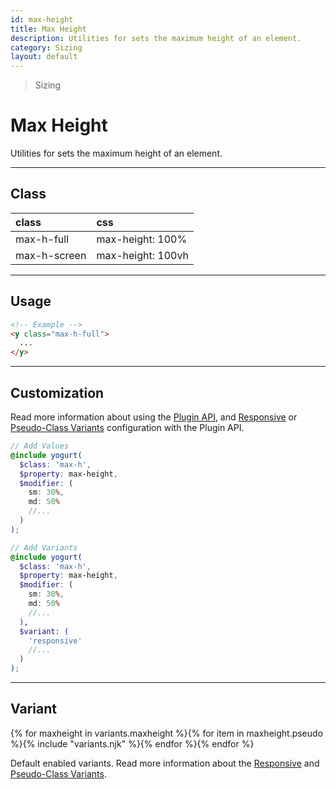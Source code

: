 ```yaml
---
id: max-height
title: Max Height
description: Utilities for sets the maximum height of an element.
category: Sizing
layout: default
---
```


> Sizing

# Max Height

Utilities for sets the maximum height of an element.

---

## Class

| <span class="px-3 py-1 text-white (dark)text-charcoal-100 bg-charcoal-100 (dark)bg-gray-600 rounded-full">class</span> | <span class="px-3 py-1 text-white (dark)text-charcoal-100 bg-charcoal-100 (dark)bg-gray-600 rounded-full">css</span> |
|:--|:--|
| max-h-full | max-height: 100% |
| max-h-screen | max-height: 100vh |

---

## Usage

```html
<!-- Example -->
<y class="max-h-full">
  ...
</y>
```
---

## Customization

Read more information about using the [Plugin API](/plugin-api/), and  [Responsive](/responsive) or [Pseudo-Class Variants](/pseudo-class-variants/) configuration with the Plugin API.

```scss
// Add Values
@include yogurt(
  $class: 'max-h',
  $property: max-height,
  $modifier: (
    sm: 30%,
    md: 50%
    //...
  )
);

// Add Variants
@include yogurt(
  $class: 'max-h',
  $property: max-height,
  $modifier: (
    sm: 30%,
    md: 50%
    //...
  ),
  $variant: (
    'responsive'
    //...
  )
);
```

---

## Variant

<y class="flex flex-gap-2 flex-wrap justify-start items-center">{% for maxheight in variants.maxheight %}{% for item in maxheight.pseudo %}{% include "variants.njk" %}{% endfor %}{% endfor %}</y>

Default enabled variants. Read more information about the [Responsive](/responsive) and [Pseudo-Class Variants](/pseudo-class-variants/).

